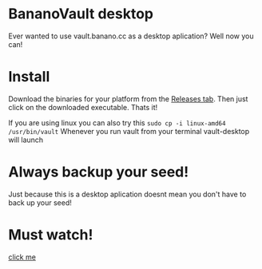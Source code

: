 # BananoVault desktop
Ever wanted to use vault.banano.cc as a desktop aplication? Well now you can!

# Install
Download the binaries for your platform from the [Releases tab](https://github.com/4rkal/vault-desktop/releases). Then just click on the downloaded executable. Thats it!

If you are using linux you can also try this
`sudo cp -i linux-amd64 /usr/bin/vault`
Whenever you run vault from your terminal vault-desktop will launch

# Always backup your seed!
Just because this is a desktop aplication doesnt mean you don't have to back up your seed!

# Must watch!
[click me](https://www.youtube.com/watch?v=D9mLq2TtwNw)
